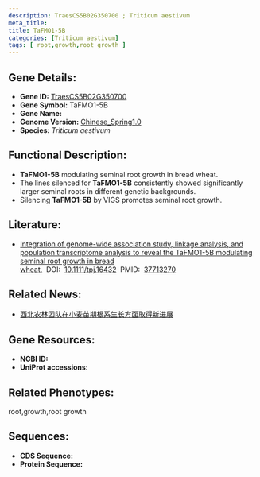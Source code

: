 ```yaml
---
description: TraesCS5B02G350700 ; Triticum aestivum
meta_title:
title: TaFMO1-5B
categories: [Triticum aestivum]
tags: [ root,growth,root growth ]
---
```


## Gene Details:
- **Gene ID:**	[TraesCS5B02G350700]()
- **Gene Symbol:** TaFMO1-5B
- **Gene Name:** 
- **Genome Version:** [Chinese_Spring1.0]()
- **Species:** *Triticum aestivum*

## Functional Description:
   - **TaFMO1-5B** modulating seminal root growth in bread wheat.
   - The lines silenced for **TaFMO1-5B** consistently showed significantly larger seminal roots in different genetic backgrounds.
   - Silencing **TaFMO1-5B** by VIGS promotes seminal root growth.

## Literature:
   - [Integration of genome-wide association study, linkage analysis, and population transcriptome analysis to reveal the TaFMO1-5B modulating seminal root growth in bread wheat.]( https://onlinelibrary.wiley.com/doi/10.1111/tpj.16432)&nbsp;&nbsp;DOI:&nbsp;&nbsp;[10.1111/tpj.16432](https://onlinelibrary.wiley.com/doi/10.1111/tpj.16432)&nbsp;&nbsp;PMID:&nbsp;&nbsp;[37713270](https://pubmed.ncbi.nlm.nih.gov/37713270/)

## Related News:
   - [西北农林团队在小麦苗期根系生长方面取得新进展](https://mp.weixin.qq.com/s?__biz=MzIyOTY2NDYyNQ==&mid=2247583668&idx=6&sn=a8c5b93b1156751b1f4298dacc837d36&chksm=5e59adb0ae44bb503d1f0d407406ca0a2226df74184ca6f13caf3726c646f5bd22853c87b091&scene=27#wechat_redirect)

## Gene Resources:
- **NCBI ID:** [](https://www.ncbi.nlm.nih.gov/gene/?term=)
- **UniProt accessions:** [](https://www.uniprot.org/uniprotkb//entry)

## Related Phenotypes:
root,growth,root growth

## Sequences:
- **CDS Sequence:**
- **Protein Sequence:**
